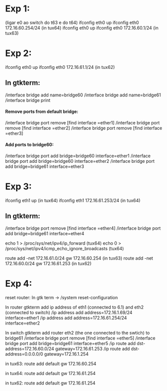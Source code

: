 # Exp 1:
(ligar e0 ao switch do t63 e do t64)
ifconfig eth0 up
ifconfig eth0 172.16.60.254/24 (in tux64)
ifconfig eth0 up
ifconfig eth0 172.16.60.1/24 (in tux63)

# Exp 2:
ifconfig eth0 up
ifconfig eth0 172.16.61.1/24 (in tux62)

## In gtkterm:
/interface bridge add name=bridge60
/interface bridge add name=bridge61
/interface bridge print

#### Remove ports from default bridge:
/interface bridge port remove [find interface =ether1]
/interface bridge port remove [find interface =ether2]
/interface bridge port remove [find interface =ether3]

#### Add ports to bridge60:
/interface bridge port add bridge=bridge60 interface=ether1
/interface bridge port add bridge=bridge60 interface=ether2
/interface bridge port add bridge=bridge61 interface=ether3

# Exp 3:
ifconfig eth1 up (in tux64)
ifconfig eth1 172.16.61.253/24 (in tux64)

## In gtkterm:
/interface bridge port remove [find interface =ether4]
/interface bridge port add bridge=bridge61 interface=ether4

echo 1 > /proc/sys/net/ipv4/ip_forward (tux64)
echo 0 > /proc/sys/net/ipv4/icmp_echo_ignore_broadcasts (tux64)

route add -net 172.16.61.0/24 gw 172.16.60.254 (in tux63)
route add -net 172.16.60.0/24 gw 172.16.61.253 (in tux62)

# Exp 4:
reset router:
In gtk term -> /system reset-configuration

In router gtkterm add ip address of eth1 (connected to 6.1) and eth2 (connected to switch)
/ip address add address=172.16.1.69/24 interface=ether1
/ip address add address=172.16.61.254/24 interface=ether2

In switch gtkterm add router eth2 (the one connected to the swtich) to bridge61
/interface bridge port remove [find interface =ether5]
/interface bridge port add bridge=bridge61 interface=ether5
/ip route add dst-address=172.16.60.0/24 gateway=172.16.61.253
/ip route add dst-address=0.0.0.0/0 gateway=172.16.1.254

in tux63:
route add default gw 172.16.60.254

in tux64:
route add default gw 172.16.61.254

in tux62:
route add default gw 172.16.61.254

